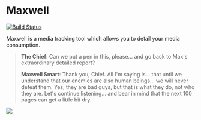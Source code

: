 # Maxwell

[![Build Status](https://semaphoreci.com/api/v1/projects/2f00b4ae-f780-4173-9d94-e774497f1d0c/505115/badge.svg)](https://semaphoreci.com/joshminnie/maxwell)

Maxwell is a media tracking tool which allows you to detail your media consumption.

> **The Chief**: Can we put a pen in this, please... and go back to Max's extraordinary detailed report?
>
> **Maxwell Smart**: Thank you, Chief. All I'm saying is... that until we understand that our enemies are also human beings... we will never defeat them. Yes, they are bad guys, but that is what they do, not who they are. Let's continue listening... and bear in mind that the next 100 pages can get a little bit dry.

![](https://github.com/joshminnie/maxwell/blob/master/app/assets/images/get-smart.jpg)
